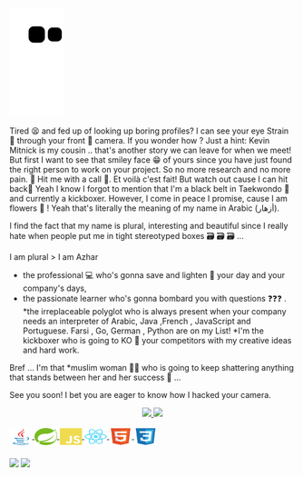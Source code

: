  ![Snake animation](https://github.com/Azhar-Bondi/Azhar-Bondi/blob/output/github-contribution-grid-snake.svg)

Tired 😫 and fed up of looking up boring profiles? I can see your eye Strain 👀 through your front 📸 
 camera. 
If you wonder how ? Just a hint: Kevin Mitnick is my cousin .. that's another story we can leave for when we meet! 
But first I want to see that smiley face 😁 of yours since you have just found the right person to work on your project. So no more research and no more pain. 🥊 Hit me with a call 📱. Et voilà c'est fait! But watch out cause I can hit back🥊 Yeah I know I forgot to mention that I'm a black belt in Taekwondo 🥋 and currently a kickboxer. However, I come in peace I promise, cause I am flowers 🌸 ! Yeah that's literally the meaning of my name in Arabic (أزهار).

I find the fact that my name is plural, interesting and beautiful since I really hate when people put me in tight stereotyped boxes 🗃️ 🗃️ 🗃️ …

I am plural > I am Azhar
* the professional 💻 who's gonna save and lighten 🌟 your day and your company's days,
* the passionate learner who's gonna bombard you with questions ❓❓❓ .
*the irreplaceable polyglot who is always present when your company needs an interpreter of Arabic, Java ,French , JavaScript and Portuguese.
Farsi , Go, German , Python are on my List!
*I'm the kickboxer who is going to KO 🥊 your competitors with my creative ideas and hard work. 

Bref … I'm that *muslim woman 🧕🏼 who is going to keep shattering anything that stands between her and her success 💪 …

 See you soon! I bet you are eager to know how I hacked your camera.
 
 
 <div align="center">
  <a href="https://github.com/Azhar-Bondi">
  <img height="180em" src="https://github-readme-stats.vercel.app/api?username=Azhar-Bondi&show_icons=true&theme=dracula&include_all_commits=true&count_private=true"/>
  <img height="180em" src="https://github-readme-stats.vercel.app/api/top-langs/?username=Azhar-Bondi&layout=compact&langs_count=7&theme=dracula"/>
</div>
 
 <div style="display: inline_block"><br>
  <img align="center" alt="Rafa-Ts" height="30" width="40" src="https://raw.githubusercontent.com/devicons/devicon/master/icons/java/java-original.svg">
    <img align="center" alt="Rafa-Ts" height="30" width="40" src="https://raw.githubusercontent.com/devicons/devicon/master/icons/spring/spring-original.svg">
  <img align="center" alt="Rafa-Js" height="30" width="40" src="https://raw.githubusercontent.com/devicons/devicon/master/icons/javascript/javascript-plain.svg">
  <img align="center" alt="Rafa-React" height="30" width="40" src="https://raw.githubusercontent.com/devicons/devicon/master/icons/react/react-original.svg">
  <img align="center" alt="Rafa-HTML" height="30" width="40" src="https://raw.githubusercontent.com/devicons/devicon/master/icons/html5/html5-original.svg">
  <img align="center" alt="Rafa-CSS" height="30" width="40" src="https://raw.githubusercontent.com/devicons/devicon/master/icons/css3/css3-original.svg">
  
</div>


#####


<div>
 
 <a href = "mailto:azharbondi14@gmail.com"><img src="https://img.shields.io/badge/-Gmail-%23333?style=for-the-badge&logo=gmail&logoColor=white" target="_blank"></a>
  <a href="https://www.linkedin.com/in/azhar-bondi-/" target="_blank"><img src="https://img.shields.io/badge/-LinkedIn-%230077B5?style=for-the-badge&logo=linkedin&logoColor=white" target="_blank"></a> 

 </div> 
